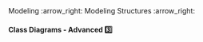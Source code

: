 <link rel="stylesheet" href="{{baseUrl}}/css/textbook.css">

<div class="website-content">

<div id="path">Modeling :arrow_right: Modeling Structures :arrow_right:</div>

<div id="title">

#### Class Diagrams - Advanced :three:

</div>

<div id="body">

<dynamic-panel src="../../../oop/associations/aggregation/topicPanel.md" header="OOP: Associations: Aggregation" is-open></dynamic-panel>
<dynamic-panel src="../../../oop/associations/associationClasses/topicPanel.md" header="OOP: Associations: Association Classes" is-open></dynamic-panel>

</div>

</div>
